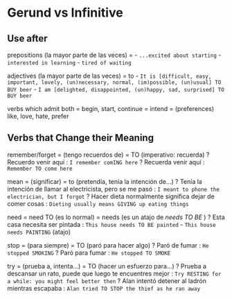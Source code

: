 # Gerund vs Infinitive


## Use after

prepositions (la mayor parte de las veces)
    = <ing>
    - `...excited about starting` - `interested in learning` - `tired of waiting`

adjectives (la mayor parte de las veces)
    = to <base>
    - `It is [difficult, easy, important, lovely, (un)necessary, normal, (im)possible, (un)usual] TO BUY beer`
    - `I am [delighted, disappointed, (un)happy, sad, surprised] TO BUY beer`

verbs which admit both
    = begin, start, continue
    = intend
    = (preferences) like, love, hate, prefer

## Verbs that Change their Meaning

remember/forget
    = <ing> (tengo recuerdos de)
    = TO <base> (imperativo: recuerda)
    ? Recuerdo venir aquí : `I remember comING here`
    ? Recuerda venir aquí : `Remember TO come here`

mean
    = <ing> (significar)
    = to <base> (pretendía, tenia la intención de...)
    ? Tenía la intención de llamar al electricista, pero se me pasó : `I meant to phone the electrician, but I forgot`
    ? Hacer dieta normalmente significa dejar de comer cosas : `Dieting usually means GIVING up eating things`


need
    = need TO <base> (es lo normal)
    = needs <ing> (es un atajo de _needs TO BE <past>_)
    ? Esta casa necesita ser pintada : `This house needs TO BE painted` - `This house needs PAINTING` (atajo)

stop
    = <ing> (para siempre)
    = TO <base> (paró para hacer algo)
    ? Paró de fumar : `He stopped SMOKING`
    ? Paró para fumar : `He stopped TO SMOKE`

try
    = <ing> (prueba a, intenta...)
    = TO <base> (hacer un esfuerzo para...)
    ? Prueba a descansar un rato, puede que luego te encuentres mejor : `Try RESTING for a while: you might feel better then`
    ? Alan intentó detener al ladrón mientras escapaba : `Alan tried TO STOP the thief as he ran away`
